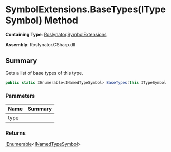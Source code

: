 # SymbolExtensions\.BaseTypes\(ITypeSymbol\) Method

**Containing Type**: [Roslynator](../../README.md)\.[SymbolExtensions](../README.md)

**Assembly**: Roslynator\.CSharp\.dll

## Summary

Gets a list of base types of this type\.

```csharp
public static IEnumerable<INamedTypeSymbol> BaseTypes(this ITypeSymbol type)
```

### Parameters

| Name | Summary |
| ---- | ------- |
| type | |

### Returns

[IEnumerable](https://docs.microsoft.com/en-us/dotnet/api/system.collections.generic.ienumerable-1)\<[INamedTypeSymbol](https://docs.microsoft.com/en-us/dotnet/api/microsoft.codeanalysis.inamedtypesymbol)>

